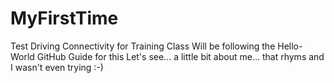 # MyFirstTime
Test Driving Connectivity for Training Class
Will be following the Hello-World GitHub Guide for this
Let's see... a little bit about me...  that rhyms and I wasn't even trying :-)
